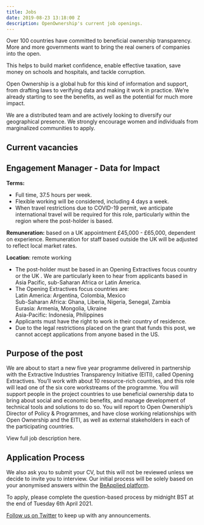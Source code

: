 ```yaml
---
title: Jobs
date: 2019-08-23 13:18:00 Z
description: OpenOwnership's current job openings.
---
```


Over 100 countries have committed to beneficial ownership transparency. More and more governments want to bring the real owners of companies into the open.

This helps to build market confidence, enable effective taxation, save money on schools and hospitals, and tackle corruption.

Open Ownership is a global hub for this kind of information and support, from drafting laws to verifying data and making it work in practice. We’re already starting to see the benefits, as well as the potential for much more impact.

We are a distributed team and are actively looking to diversify our geographical presence. We strongly encourage women and individuals from marginalized communities to apply.

## Current vacancies

## Engagement Manager - Data for Impact

**Terms:** 



*   Full time, 37.5 hours per week.
*   Flexible working will be considered, including 4 days a week.
*   When travel restrictions due to COVID-19 permit, we anticipate international travel will be required for this role, particularly within the region where the post-holder is based.

**Remuneration:** based on a UK appointment £45,000 - £65,000, dependent on experience. Remuneration for staff based outside the UK will be adjusted to reflect local market rates.

**Location**: remote working



*   The post-holder must be based in an Opening Extractives focus country or the UK . We are particularly keen to hear from applicants based in Asia Pacific, sub-Saharan Africa or Latin America.
*   The Opening Extractives focus countries are: \
Latin America: Argentina, Colombia, Mexico \
Sub-Saharan Africa: Ghana, Liberia, Nigeria, Senegal, Zambia \
Eurasia: Armenia, Mongolia, Ukraine \
Asia-Pacific: Indonesia, Philippines
*   Applicants must have the right to work in their country of residence.
*   Due to the legal restrictions placed on the grant that funds this post, we cannot accept applications from anyone based in the US.

## Purpose of the post

We are about to start a new five year programme delivered in partnership with the Extractive Industries Transparency Initiative (EITI), called Opening Extractives.  You’ll work with about 10 resource-rich countries, and this role will lead one of the six core workstreams of the programme. You will support people in the project countries to use beneficial ownership data to bring about social and economic benefits, and manage development of technical tools and solutions to do so. You will report to Open Ownership’s Director of Policy & Programmes, and have close working relationships with Open Ownership and the EITI, as well as external stakeholders in each of the participating countries.

View full job description here. 

## Application Process

We also ask you to submit your CV, but this will not be reviewed unless we decide to invite you to interview. Our initial process will be solely based on your anonymised answers within the [BeApplied platform](https://app.beapplied.com/apply/o4diobmlbd).

To apply, please complete the question-based process by midnight BST at the end of Tuesday 6th April 2021.

[Follow us on Twitter](https://twitter.com/openownership) to keep up with any announcements.